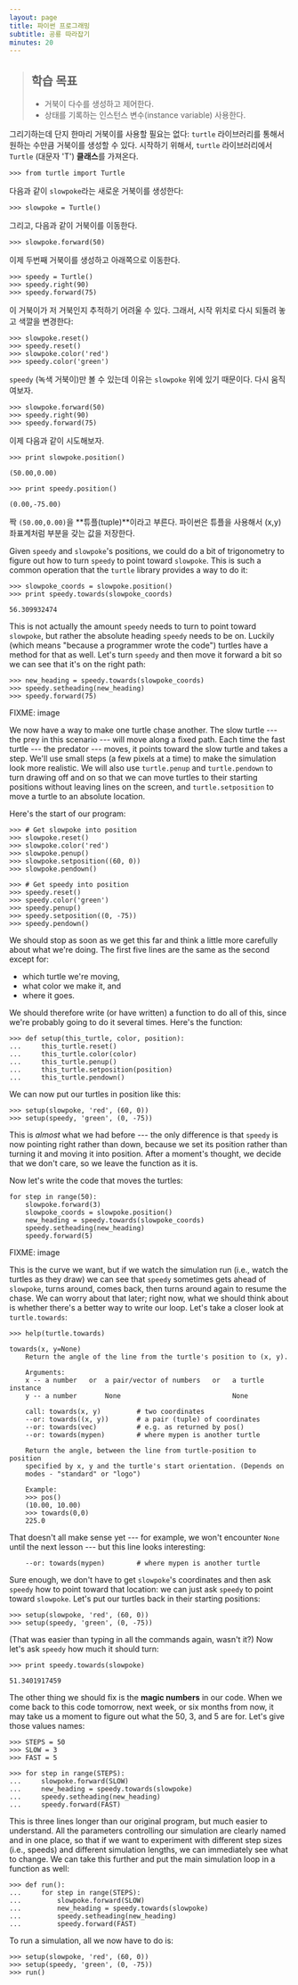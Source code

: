 ```yaml
---
layout: page
title: 파이썬 프로그래밍
subtitle: 공룡 따라잡기
minutes: 20
---
```

> ## 학습 목표
>
> *   거북이 다수를 생성하고 제어한다.
> *   상태를 기록하는 인스턴스 변수(instance variable) 사용한다.

그리기하는데 단지 한마리 거북이를 사용할 필요는 없다:
`turtle` 라이브러리를 통해서 원하는 수만큼 거북이를 생성할 수 있다.
시작하기 위해서, `turtle` 라이브러리에서 `Turtle` (대문자 'T') **클래스**를 가져온다.

~~~ {.input}
>>> from turtle import Turtle
~~~

다음과 같이 `slowpoke`라는 새로운 거북이를 생성한다:

~~~ {.input}
>>> slowpoke = Turtle()
~~~

그리고, 다음과 같이 거북이를 이동한다.

~~~ {.input}
>>> slowpoke.forward(50)
~~~

이제 두번째 거북이를 생성하고 아래쪽으로 이동한다.

~~~ {.input}
>>> speedy = Turtle()
>>> speedy.right(90)
>>> speedy.forward(75)
~~~

이 거북이가 저 거북인지 추적하기 어려울 수 있다.
그래서, 시작 위치로 다시 되돌려 놓고 색깔을 변경한다:

~~~ {.input}
>>> slowpoke.reset()
>>> speedy.reset()
>>> slowpoke.color('red')
>>> speedy.color('green')
~~~

`speedy` (녹색 거북이)만 볼 수 있는데 이유는 `slowpoke` 위에 있기 때문이다.
다시 움직여보자.

~~~ {.input}
>>> slowpoke.forward(50)
>>> speedy.right(90)
>>> speedy.forward(75)
~~~

이제 다음과 같이 시도해보자.

~~~ {.input}
>>> print slowpoke.position()
~~~

~~~ {.output}
(50.00,0.00)
~~~

~~~ {.input}
>>> print speedy.position()
~~~

~~~ {.output}
(0.00,-75.00)
~~~

짝 `(50.00,0.00)`을 **튜플(tuple)**이라고 부른다.
파이썬은 튜플을 사용해서 (x,y) 좌표계처럼 부분을 갖는 값을 저장한다.



Given `speedy` and `slowpoke`'s positions,
we could do a bit of trigonometry
to figure out how to turn `speedy`
to point toward `slowpoke`.
This is such a common operation that the `turtle` library
provides a way to do it:

~~~ {.input}
>>> slowpoke_coords = slowpoke.position()
>>> print speedy.towards(slowpoke_coords)
~~~
~~~ {.output}
56.309932474
~~~

This is not actually the amount `speedy` needs to turn
to point toward `slowpoke`,
but rather the absolute heading `speedy` needs to be on.
Luckily
(which means "because a programmer wrote the code")
turtles have a method for that as well.
Let's turn `speedy` and then move it forward a bit
so we can see that it's on the right path:

~~~ {.input}
>>> new_heading = speedy.towards(slowpoke_coords)
>>> speedy.setheading(new_heading)
>>> speedy.forward(75)
~~~

FIXME: image

We now have a way to make one turtle chase another.
The slow turtle --- the prey in this scenario ---
will move along a fixed path.
Each time the fast turtle --- the predator --- moves,
it points toward the slow turtle and takes a step.
We'll use small steps (a few pixels at a time)
to make the simulation look more realistic.
We will also use `turtle.penup` and `turtle.pendown`
to turn drawing off and on
so that we can move turtles to their starting positions
without leaving lines on the screen,
and `turtle.setposition` to move a turtle to an absolute location.

Here's the start of our program:

~~~ {.input}
>>> # Get slowpoke into position
>>> slowpoke.reset()
>>> slowpoke.color('red')
>>> slowpoke.penup()
>>> slowpoke.setposition((60, 0))
>>> slowpoke.pendown()

>>> # Get speedy into position
>>> speedy.reset()
>>> speedy.color('green')
>>> speedy.penup()
>>> speedy.setposition((0, -75))
>>> speedy.pendown()
~~~

We should stop as soon as we get this far
and think a little more carefully about what we're doing.
The first five lines are the same as the second except for:

*   which turtle we're moving,
*   what color we make it, and
*   where it goes.

We should therefore write (or have written) a function to do all of this,
since we're probably going to do it several times.
Here's the function:

~~~ {.input}
>>> def setup(this_turtle, color, position):
...     this_turtle.reset()
...     this_turtle.color(color)
...     this_turtle.penup()
...     this_turtle.setposition(position)
...     this_turtle.pendown()
~~~

We can now put our turtles in position like this:

~~~ {.input}
>>> setup(slowpoke, 'red', (60, 0))
>>> setup(speedy, 'green', (0, -75))
~~~

This is *almost* what we had before ---
the only difference is that `speedy` is now pointing right rather than down,
because we set its position
rather than turning it and moving it into position.
After a moment's thought,
we decide that we don't care,
so we leave the function as it is.

Now let's write the code that moves the turtles:

~~~ {.input}
for step in range(50):
    slowpoke.forward(3)
    slowpoke_coords = slowpoke.position()
    new_heading = speedy.towards(slowpoke_coords)
    speedy.setheading(new_heading)
    speedy.forward(5)
~~~

FIXME: image

This is the curve we want,
but if we watch the simulation run
(i.e., watch the turtles as they draw)
we can see that `speedy` sometimes gets ahead of `slowpoke`,
turns around,
comes back,
then turns around again to resume the chase.
We can worry about that later;
right now,
what we should think about is whether there's a better way
to write our loop.
Let's take a closer look at `turtle.towards`:

~~~ {.input}
>>> help(turtle.towards)
~~~
~~~ {.output}
towards(x, y=None)
    Return the angle of the line from the turtle's position to (x, y).
    
    Arguments:
    x -- a number   or  a pair/vector of numbers   or   a turtle instance
    y -- a number       None                            None
    
    call: towards(x, y)         # two coordinates
    --or: towards((x, y))       # a pair (tuple) of coordinates
    --or: towards(vec)          # e.g. as returned by pos()
    --or: towards(mypen)        # where mypen is another turtle
    
    Return the angle, between the line from turtle-position to position
    specified by x, y and the turtle's start orientation. (Depends on
    modes - "standard" or "logo")
    
    Example:
    >>> pos()
    (10.00, 10.00)
    >>> towards(0,0)
    225.0
~~~

That doesn't all make sense yet ---
for example, we won't encounter `None` until the next lesson ---
but this line looks interesting:

~~~ {.output}
    --or: towards(mypen)        # where mypen is another turtle
~~~

Sure enough,
we don't have to get `slowpoke`'s coordinates
and then ask `speedy` how to point toward that location:
we can just ask `speedy` to point toward `slowpoke`.
Let's put our turtles back in their starting positions:

~~~ {.input}
>>> setup(slowpoke, 'red', (60, 0))
>>> setup(speedy, 'green', (0, -75))
~~~

(That was easier than typing in all the commands again, wasn't it?)
Now let's ask `speedy` how much it should turn:

~~~ {.input}
>>> print speedy.towards(slowpoke)
~~~
~~~ {.output}
51.3401917459
~~~

The other thing we should fix is the **magic numbers** in our code.
When we come back to this code tomorrow, next week, or six months from now,
it may take us a moment to figure out what the 50, 3, and 5 are for.
Let's give those values names:

~~~ {.input}
>>> STEPS = 50
>>> SLOW = 3
>>> FAST = 5

>>> for step in range(STEPS):
...     slowpoke.forward(SLOW)
...     new_heading = speedy.towards(slowpoke)
...     speedy.setheading(new_heading)
...     speedy.forward(FAST)
~~~

This is three lines longer than our original program,
but much easier to understand.
All the parameters controlling our simulation are clearly named and in one place,
so that if we want to experiment with different step sizes (i.e., speeds)
and different simulation lengths,
we can immediately see what to change.
We can take this further and put the main simulation loop in a function as well:

~~~ {.input}
>>> def run():
...     for step in range(STEPS):
...         slowpoke.forward(SLOW)
...         new_heading = speedy.towards(slowpoke)
...         speedy.setheading(new_heading)
...         speedy.forward(FAST)
~~~

To run a simulation,
all we now have to do is:

~~~ {.input}
>>> setup(slowpoke, 'red', (60, 0))
>>> setup(speedy, 'green', (0, -75))
>>> run()
~~~
